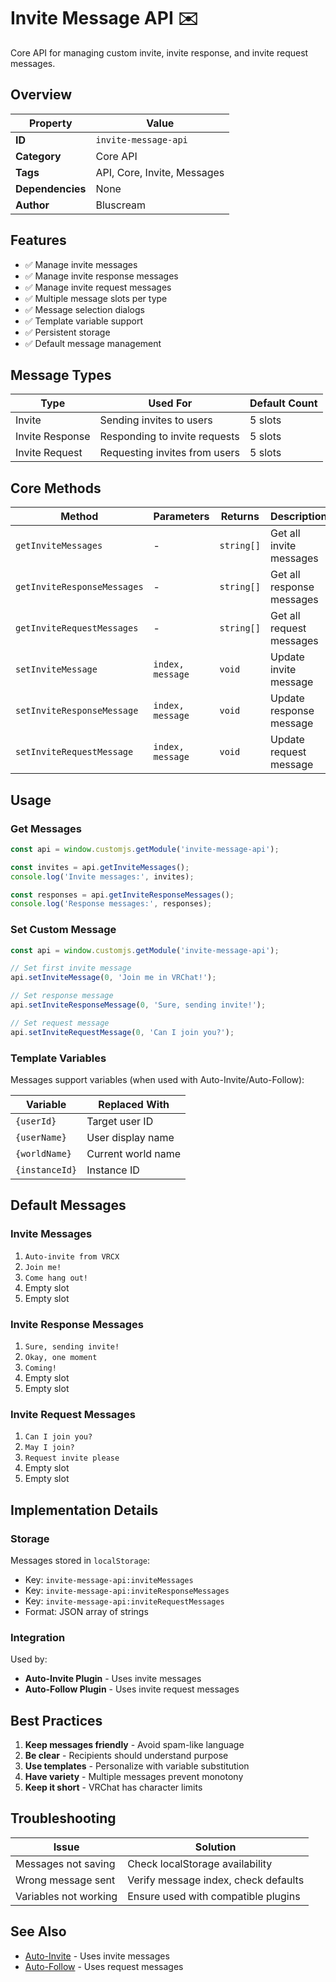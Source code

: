 # Invite Message API ✉️

Core API for managing custom invite, invite response, and invite request messages.

## Overview

| Property         | Value                                  |
| ---------------- | -------------------------------------- |
| **ID**           | `invite-message-api`                   |
| **Category**     | Core API                               |
| **Tags**         | API, Core, Invite, Messages            |
| **Dependencies** | None                                   |
| **Author**       | Bluscream                              |

## Features

- ✅ Manage invite messages
- ✅ Manage invite response messages
- ✅ Manage invite request messages
- ✅ Multiple message slots per type
- ✅ Message selection dialogs
- ✅ Template variable support
- ✅ Persistent storage
- ✅ Default message management

## Message Types

| Type              | Used For                        | Default Count |
| ----------------- | ------------------------------- | ------------- |
| Invite            | Sending invites to users        | 5 slots       |
| Invite Response   | Responding to invite requests   | 5 slots       |
| Invite Request    | Requesting invites from users   | 5 slots       |

## Core Methods

| Method                    | Parameters              | Returns           | Description                  |
| ------------------------- | ----------------------- | ----------------- | ---------------------------- |
| `getInviteMessages`       | -                       | `string[]`        | Get all invite messages      |
| `getInviteResponseMessages`| -                      | `string[]`        | Get all response messages    |
| `getInviteRequestMessages`| -                       | `string[]`        | Get all request messages     |
| `setInviteMessage`        | `index, message`        | `void`            | Update invite message        |
| `setInviteResponseMessage`| `index, message`        | `void`            | Update response message      |
| `setInviteRequestMessage` | `index, message`        | `void`            | Update request message       |

## Usage

### Get Messages

```javascript
const api = window.customjs.getModule('invite-message-api');

const invites = api.getInviteMessages();
console.log('Invite messages:', invites);

const responses = api.getInviteResponseMessages();
console.log('Response messages:', responses);
```

### Set Custom Message

```javascript
const api = window.customjs.getModule('invite-message-api');

// Set first invite message
api.setInviteMessage(0, 'Join me in VRChat!');

// Set response message
api.setInviteResponseMessage(0, 'Sure, sending invite!');

// Set request message
api.setInviteRequestMessage(0, 'Can I join you?');
```

### Template Variables

Messages support variables (when used with Auto-Invite/Auto-Follow):

| Variable          | Replaced With        |
| ----------------- | -------------------- |
| `{userId}`        | Target user ID       |
| `{userName}`      | User display name    |
| `{worldName}`     | Current world name   |
| `{instanceId}`    | Instance ID          |

## Default Messages

### Invite Messages

1. `Auto-invite from VRCX`
2. `Join me!`
3. `Come hang out!`
4. Empty slot
5. Empty slot

### Invite Response Messages

1. `Sure, sending invite!`
2. `Okay, one moment`
3. `Coming!`
4. Empty slot
5. Empty slot

### Invite Request Messages

1. `Can I join you?`
2. `May I join?`
3. `Request invite please`
4. Empty slot
5. Empty slot

## Implementation Details

### Storage

Messages stored in `localStorage`:
- Key: `invite-message-api:inviteMessages`
- Key: `invite-message-api:inviteResponseMessages`
- Key: `invite-message-api:inviteRequestMessages`
- Format: JSON array of strings

### Integration

Used by:
- **Auto-Invite Plugin** - Uses invite messages
- **Auto-Follow Plugin** - Uses invite request messages

## Best Practices

1. **Keep messages friendly** - Avoid spam-like language
2. **Be clear** - Recipients should understand purpose
3. **Use templates** - Personalize with variable substitution
4. **Have variety** - Multiple messages prevent monotony
5. **Keep it short** - VRChat has character limits

## Troubleshooting

| Issue               | Solution                                 |
| ------------------- | ---------------------------------------- |
| Messages not saving | Check localStorage availability          |
| Wrong message sent  | Verify message index, check defaults     |
| Variables not working| Ensure used with compatible plugins     |

## See Also

- [Auto-Invite](auto-invite.md) - Uses invite messages
- [Auto-Follow](auto-follow.md) - Uses request messages

